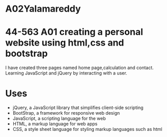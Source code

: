 # A02Yalamareddy
# 44-563 A01 creating a personal website using html,css and bootstrap
I have created three pages named home page,calculation and contact.
Learning JavaScript and jQuery by interacting with a user. 
# Uses
- jQuery, a JavaScript library that simplifies client-side scripting
- BootStrap, a framework for responsive web design 
- JavaScript, a scripting language for the web
- HTML, a markup language for web apps
- CSS, a style sheet language for styling markup languages such as html

